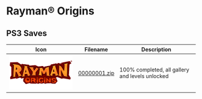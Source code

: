 # Rayman® Origins

## PS3 Saves

| Icon | Filename | Description |
|------|----------|-------------|
| ![Rayman® Origins](ICON0.PNG) | [00000001.zip](00000001.zip) | 100% completed, all gallery and levels unlocked |
